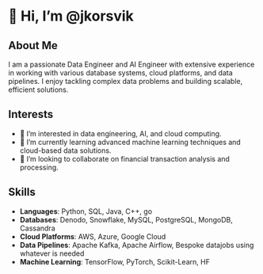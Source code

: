 # 👋 Hi, I’m @jkorsvik

## About Me
I am a passionate Data Engineer and AI Engineer with extensive experience in working with various database systems, cloud platforms, and data pipelines. I enjoy tackling complex data problems and building scalable, efficient solutions.

## Interests
- 👀 I’m interested in data engineering, AI, and cloud computing.
- 🌱 I’m currently learning advanced machine learning techniques and cloud-based data solutions.
- 💞️ I’m looking to collaborate on financial transaction analysis and processing.

## Skills
- **Languages**: Python, SQL, Java, C++, go
- **Databases**: Denodo, Snowflake, MySQL, PostgreSQL, MongoDB, Cassandra
- **Cloud Platforms**: AWS, Azure, Google Cloud
- **Data Pipelines**: Apache Kafka, Apache Airflow, Bespoke datajobs using whatever is needed
- **Machine Learning**: TensorFlow, PyTorch, Scikit-Learn, HF
